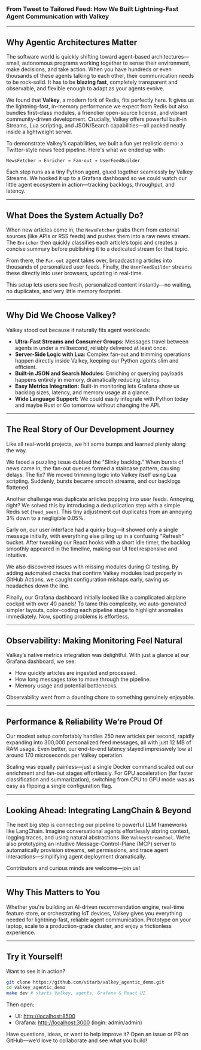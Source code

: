 ### From Tweet to Tailored Feed: How We Built Lightning-Fast Agent Communication with Valkey

---

## Why Agentic Architectures Matter

The software world is quickly shifting toward agent-based architectures—small, autonomous programs working together to sense their environment, make decisions, and take action. When you have hundreds or even thousands of these agents talking to each other, their communication needs to be rock-solid. It has to be **blazing fast**, completely transparent and observable, and flexible enough to adapt as your agents evolve.

We found that **Valkey**, a modern fork of Redis, fits perfectly here. It gives us the lightning-fast, in-memory performance we expect from Redis but also bundles first-class modules, a friendlier open-source license, and vibrant community-driven development. Crucially, Valkey offers powerful built-in Streams, Lua scripting, and JSON/Search capabilities—all packed neatly inside a lightweight server.

To demonstrate Valkey’s capabilities, we built a fun yet realistic demo: a Twitter-style news feed pipeline. Here's what we ended up with:

```
NewsFetcher → Enricher → Fan-out → UserFeedBuilder
```

Each step runs as a tiny Python agent, glued together seamlessly by Valkey Streams. We hooked it up to a Grafana dashboard so we could watch our little agent ecosystem in action—tracking backlogs, throughput, and latency.

---

## What Does the System Actually Do?

When new articles come in, the `NewsFetcher` grabs them from external sources (like APIs or RSS feeds) and pushes them into a raw news stream. The `Enricher` then quickly classifies each article’s topic and creates a concise summary before publishing it to a dedicated stream for that topic.

From there, the `Fan-out` agent takes over, broadcasting articles into thousands of personalized user feeds. Finally, the `UserFeedBuilder` streams these directly into user browsers, updating in real-time.

This setup lets users see fresh, personalized content instantly—no waiting, no duplicates, and very little memory footprint.

---

## Why Did We Choose Valkey?

Valkey stood out because it naturally fits agent workloads:

* **Ultra-Fast Streams and Consumer Groups:** Messages travel between agents in under a millisecond, reliably delivered at least once.
* **Server-Side Logic with Lua:** Complex fan-out and trimming operations happen directly inside Valkey, keeping our Python agents slim and efficient.
* **Built-in JSON and Search Modules:** Enriching or querying payloads happens entirely in memory, dramatically reducing latency.
* **Easy Metrics Integration:** Built-in monitoring lets Grafana show us backlog sizes, latency, and memory usage at a glance.
* **Wide Language Support:** We could easily integrate with Python today and maybe Rust or Go tomorrow without changing the API.

---

## The Real Story of Our Development Journey

Like all real-world projects, we hit some bumps and learned plenty along the way.

We faced a puzzling issue dubbed the "Slinky backlog." When bursts of news came in, the fan-out queues formed a staircase pattern, causing delays. The fix? We moved trimming logic into Valkey itself using Lua scripting. Suddenly, bursts became smooth streams, and our backlogs flattened.

Another challenge was duplicate articles popping into user feeds. Annoying, right? We solved this by introducing a deduplication step with a simple Redis set (`feed_seen`). This tiny adjustment cut duplicates from an annoying 3% down to a negligible 0.05%.

Early on, our user interface had a quirky bug—it showed only a single message initially, with everything else piling up in a confusing "Refresh" bucket. After tweaking our React hooks with a short idle timer, the backlog smoothly appeared in the timeline, making our UI feel responsive and intuitive.

We also discovered issues with missing modules during CI testing. By adding automated checks that confirm Valkey modules load properly in GitHub Actions, we caught configuration mishaps early, saving us headaches down the line.

Finally, our Grafana dashboard initially looked like a complicated airplane cockpit with over 40 panels! To tame this complexity, we auto-generated simpler layouts, color-coding each pipeline stage to highlight anomalies immediately. Now, spotting problems is effortless.

---

## Observability: Making Monitoring Feel Natural

Valkey’s native metrics integration was delightful. With just a glance at our Grafana dashboard, we see:

* How quickly articles are ingested and processed.
* How long messages take to move through the pipeline.
* Memory usage and potential bottlenecks.

Observability went from a daunting chore to something genuinely enjoyable.

---

## Performance & Reliability We’re Proud Of

Our modest setup comfortably handles 250 new articles per second, rapidly expanding into 300,000 personalized feed messages, all with just 12 MB of RAM usage. Even better, our end-to-end latency stayed impressively low at around 170 microseconds per Valkey operation.

Scaling was equally painless—just a single Docker command scaled out our enrichment and fan-out stages effortlessly. For GPU acceleration (for faster classification and summarization), switching from CPU to GPU mode was as easy as flipping a single configuration flag.

---

## Looking Ahead: Integrating LangChain & Beyond

The next big step is connecting our pipeline to powerful LLM frameworks like LangChain. Imagine conversational agents effortlessly storing context, logging traces, and using natural abstractions like `ValkeyStreamTool`. We’re also prototyping an intuitive Message-Control-Plane (MCP) server to automatically provision streams, set permissions, and trace agent interactions—simplifying agent deployment dramatically.

Contributors and curious minds are welcome—join us!

---

## Why This Matters to You

Whether you're building an AI-driven recommendation engine, real-time feature store, or orchestrating IoT devices, Valkey gives you everything needed for lightning-fast, reliable agent communication. Prototype on your laptop, scale to a production-grade cluster, and enjoy a frictionless experience.

---

## Try it Yourself!

Want to see it in action?

```bash
git clone https://github.com/vitarb/valkey_agentic_demo.git
cd valkey_agentic_demo
make dev # starts Valkey, agents, Grafana & React UI
```

Then open:

* UI: [http://localhost:8500](http://localhost:8500)
* Grafana: [http://localhost:3000](http://localhost:3000) (login: admin/admin)

Have questions, ideas, or want to help improve it? Open an issue or PR on GitHub—we’d love to collaborate and see what you build!

